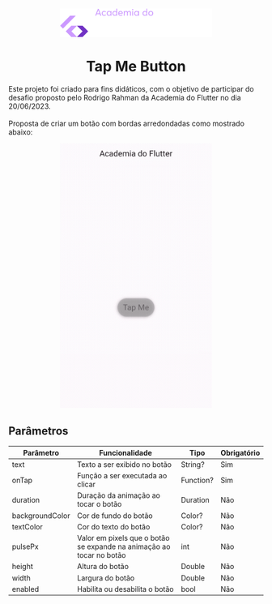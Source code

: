 
<h1 align="center">
<img src="assets/logo_adf.png" alt="Texto alternativo" width="300px">
<br><br>
Tap Me Button

</h1>
<p>
Este projeto foi criado para fins didáticos, com o objetivo de participar do desafio proposto pelo Rodrigo Rahman da Academia do Flutter no dia 20/06/2023.
<br><br>
Proposta de criar um botão com bordas arredondadas como mostrado abaixo:
</p>

<p align="center">
    <img src="assets/screen1.gif" alt="Texto alternativo" width="300px">

## Parâmetros

| Parâmetro         | Funcionalidade                                                       | Tipo      | Obrigatório |
| ----------------- | -------------------------------------------------------------------- | --------  | ----------- |
| text              | Texto a ser exibido no botão                                         | String?   |  Sim        |
| onTap             | Função a ser executada ao clicar                                     | Function? |  Sim        |
| duration          | Duração da animação ao tocar o botão                                 | Duration  |  Não        |
| backgroundColor   | Cor de fundo do botão                                                | Color?    |  Não        |
| textColor         | Cor do texto do botão                                                | Color?    |  Não        |
| pulsePx           | Valor em pixels que o botão se expande na animação ao tocar no botão | int       |  Não        |
| height            | Altura do botão                                                      | Double    |  Não        |
| width             | Largura do botão                                                     | Double    |  Não        |
| enabled           | Habilita ou desabilita o botão                                       | bool      |  Não        |
